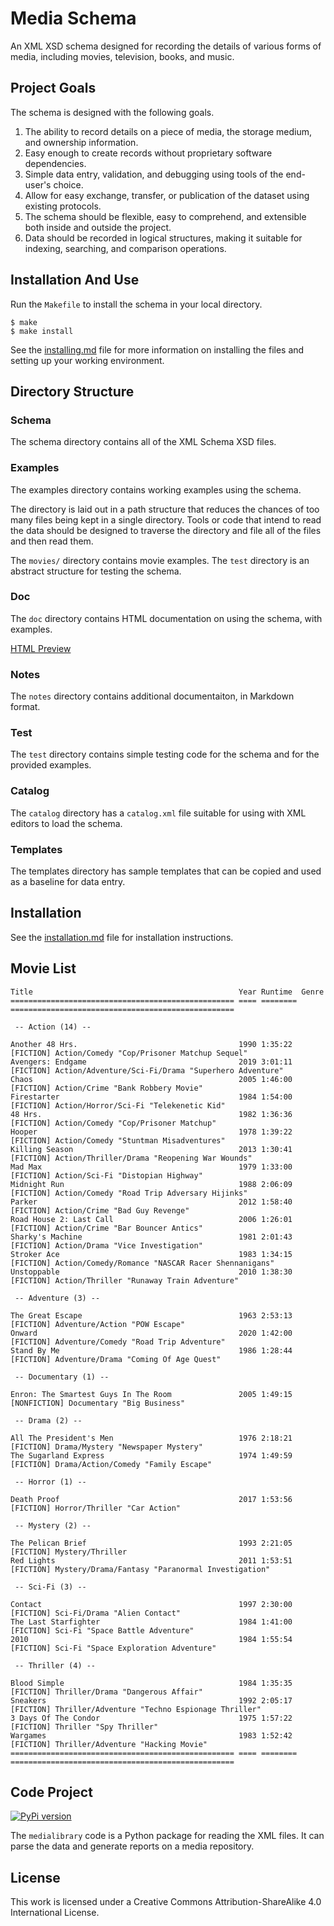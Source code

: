 # Media Schema

An XML XSD schema designed for recording the details of various forms of media,
including movies, television, books, and music.

## Project Goals

The schema is designed with the following goals.


1. The ability to record details on a piece of media, the storage medium, and ownership information.
2. Easy enough to create records without proprietary software dependencies.
3. Simple data entry, validation, and debugging using tools of the end-user's choice.
4. Allow for easy exchange, transfer, or publication of the dataset using existing protocols.
5. The schema should be flexible, easy to comprehend, and extensible both inside and outside the project.
6. Data should be recorded in logical structures, making it suitable for indexing, searching, and comparison operations.


## Installation And Use

Run the `Makefile` to install the schema in your local directory.

```
$ make
$ make install
```

See the [installing.md](notes/installing.md) file for more information on installing the files and setting up your working environment.

## Directory Structure

### Schema

The schema directory contains all of the XML Schema XSD files.

### Examples

The examples directory contains working examples using the schema.

The directory is laid out in a path structure that reduces the chances of too many files being kept in a
single directory.  Tools or code that intend to read the data should be designed to traverse the directory and
file all of the files and then read them.

The `movies/` directory contains movie examples.  The `test` directory is an abstract structure for testing the schema.

### Doc

The `doc` directory contains HTML documentation on using the schema, with examples.

[HTML Preview](http://htmlpreview.github.io/?https://github.com/cjcodeproj/vtmedia-schema/blob/main/doc/index.html)

### Notes

The `notes` directory contains additional documentaiton, in Markdown format.

### Test

The `test` directory contains simple testing code for the schema and for the provided examples.

### Catalog

The `catalog` directory has a `catalog.xml` file suitable for using with XML editors to load the schema.

### Templates

The templates directory has sample templates that can be copied and used as a baseline for data entry.

## Installation

See the [installation.md](notes/installation.md) file for installation instructions.

## Movie List
```
Title                                              Year Runtime  Genre
================================================== ==== ======== ==================================================

 -- Action (14) --

Another 48 Hrs.                                    1990 1:35:22  [FICTION] Action/Comedy "Cop/Prisoner Matchup Sequel"
Avengers: Endgame                                  2019 3:01:11  [FICTION] Action/Adventure/Sci-Fi/Drama "Superhero Adventure"
Chaos                                              2005 1:46:00  [FICTION] Action/Crime "Bank Robbery Movie"
Firestarter                                        1984 1:54:00  [FICTION] Action/Horror/Sci-Fi "Telekenetic Kid"
48 Hrs.                                            1982 1:36:36  [FICTION] Action/Comedy "Cop/Prisoner Matchup"
Hooper                                             1978 1:39:22  [FICTION] Action/Comedy "Stuntman Misadventures"
Killing Season                                     2013 1:30:41  [FICTION] Action/Thriller/Drama "Reopening War Wounds"
Mad Max                                            1979 1:33:00  [FICTION] Action/Sci-Fi "Distopian Highway"
Midnight Run                                       1988 2:06:09  [FICTION] Action/Comedy "Road Trip Adversary Hijinks"
Parker                                             2012 1:58:40  [FICTION] Action/Crime "Bad Guy Revenge"
Road House 2: Last Call                            2006 1:26:01  [FICTION] Action/Crime "Bar Bouncer Antics"
Sharky's Machine                                   1981 2:01:43  [FICTION] Action/Drama "Vice Investigation"
Stroker Ace                                        1983 1:34:15  [FICTION] Action/Comedy/Romance "NASCAR Racer Shennanigans"
Unstoppable                                        2010 1:38:30  [FICTION] Action/Thriller "Runaway Train Adventure"

 -- Adventure (3) --

The Great Escape                                   1963 2:53:13  [FICTION] Adventure/Action "POW Escape"
Onward                                             2020 1:42:00  [FICTION] Adventure/Comedy "Road Trip Adventure"
Stand By Me                                        1986 1:28:44  [FICTION] Adventure/Drama "Coming Of Age Quest"

 -- Documentary (1) --

Enron: The Smartest Guys In The Room               2005 1:49:15  [NONFICTION] Documentary "Big Business"

 -- Drama (2) --

All The President's Men                            1976 2:18:21  [FICTION] Drama/Mystery "Newspaper Mystery"
The Sugarland Express                              1974 1:49:59  [FICTION] Drama/Action/Comedy "Family Escape"

 -- Horror (1) --

Death Proof                                        2017 1:53:56  [FICTION] Horror/Thriller "Car Action"

 -- Mystery (2) --

The Pelican Brief                                  1993 2:21:05  [FICTION] Mystery/Thriller
Red Lights                                         2011 1:53:51  [FICTION] Mystery/Drama/Fantasy "Paranormal Investigation"

 -- Sci-Fi (3) --

Contact                                            1997 2:30:00  [FICTION] Sci-Fi/Drama "Alien Contact"
The Last Starfighter                               1984 1:41:00  [FICTION] Sci-Fi "Space Battle Adventure"
2010                                               1984 1:55:54  [FICTION] Sci-Fi "Space Exploration Adventure"

 -- Thriller (4) --

Blood Simple                                       1984 1:35:35  [FICTION] Thriller/Drama "Dangerous Affair"
Sneakers                                           1992 2:05:17  [FICTION] Thriller/Adventure "Techno Espionage Thriller"
3 Days Of The Condor                               1975 1:57:22  [FICTION] Thriller "Spy Thriller"
Wargames                                           1983 1:52:42  [FICTION] Thriller/Adventure "Hacking Movie"
================================================== ==== ======== ==================================================
```


## Code Project

[![PyPi version](https://img.shields.io/pypi/v/medialibrary)](https://pypi.org/project/medialibrary/)

The `medialibrary` code is a Python package for reading the XML files.  It can parse the data and generate reports
on a media repository.



## License

This work is licensed under a Creative Commons Attribution-ShareAlike 4.0 International License.

